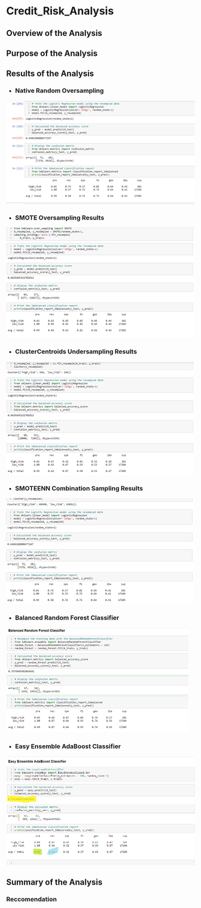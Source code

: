 # Credit_Risk_Analysis
## Overview of the Analysis
## Purpose of the Analysis
## Results of the Analysis

- ### Native Random Oversampling
<img src="Resources/oversampling1.png">

- ### SMOTE Oversampling Results
<img src="Resources/over_results2.png">

- ### ClusterCentroids Undersampling Results
<img src="Resources/under_results3.png">

- ### SMOTEENN Combination Sampling Results
<img src="Resources/combo_results4.png">

- ### Balanced Random Forest Classifier
<img src="Resources/forest_results5.png">

- ### Easy Ensemble AdaBoost Classifier
<img src="Resources/easy6.png">

## Summary of the Analysis
### Reccomendation
